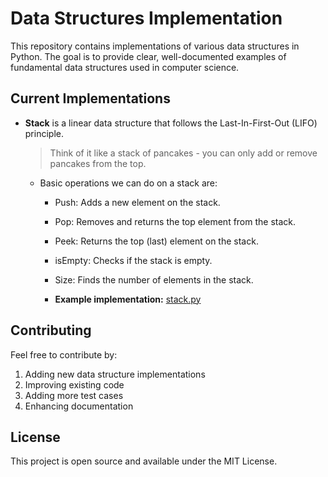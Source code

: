 # Data Structures Implementation

This repository contains implementations of various data structures in Python. The goal is to provide clear, well-documented examples of fundamental data structures used in computer science.

## Current Implementations

- **Stack** is a linear data structure that follows the Last-In-First-Out (LIFO) principle.
    > Think of it like a stack of pancakes - you can only add or remove pancakes from the top.
    
    - Basic operations we can do on a stack are:
        - Push: Adds a new element on the stack.
        - Pop: Removes and returns the top element from the stack.
        - Peek: Returns the top (last) element on the stack.
        - isEmpty: Checks if the stack is empty.
        - Size: Finds the number of elements in the stack.

        - **Example implementation:** [stack.py](./stack.py)




## Contributing

Feel free to contribute by:
1. Adding new data structure implementations
2. Improving existing code
3. Adding more test cases
4. Enhancing documentation

## License

This project is open source and available under the MIT License.
